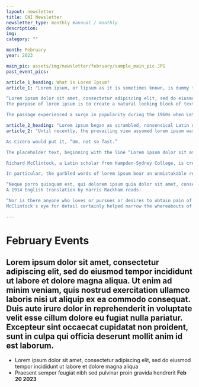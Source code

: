 ```yaml
---
layout: newsletter
title: CNI Newsletter
newsletter_type: monthly #annual / monthly
description: 
img:
category: ""

month: February
year: 2023

main_pic: assets/img/newsletter/february/sample_main_pic.JPG
past_event_pics:

article_1_heading: What is Lorem Ipsum?
article_1: "Lorem ipsum, or lipsum as it is sometimes known, is dummy text used in laying out print, graphic or web designs. The passage is attributed to an unknown typesetter in the 15th century who is thought to have scrambled parts of Cicero's De Finibus Bonorum et Malorum for use in a type specimen book. It usually begins with:

“Lorem ipsum dolor sit amet, consectetur adipiscing elit, sed do eiusmod tempor incididunt ut labore et dolore magna aliqua.”
The purpose of lorem ipsum is to create a natural looking block of text (sentence, paragraph, page, etc.) that doesn't distract from the layout. A practice not without controversy, laying out pages with meaningless filler text can be very useful when the focus is meant to be on design, not content.

The passage experienced a surge in popularity during the 1960s when Letraset used it on their dry-transfer sheets, and again during the 90s as desktop publishers bundled the text with their software. Today it's seen all around the web; on templates, websites, and stock designs. Use our generator to get your own, or read on for the authoritative history of lorem ipsum."

article_2_heading: "Lorem ipsum began as scrambled, nonsensical Latin derived from Cicero's 1st-century BC text De Finibus Bonorum et Malorum."
article_2: "Until recently, the prevailing view assumed lorem ipsum was born as a nonsense text. “It's not Latin, though it looks like it, and it actually says nothing,” Before & After magazine answered a curious reader, “Its ‘words’ loosely approximate the frequency with which letters occur in English, which is why at a glance it looks pretty real.”

As Cicero would put it, “Um, not so fast.”

The placeholder text, beginning with the line “Lorem ipsum dolor sit amet, consectetur adipiscing elit”, looks like Latin because in its youth, centuries ago, it was Latin.

Richard McClintock, a Latin scholar from Hampden-Sydney College, is credited with discovering the source behind the ubiquitous filler text. In seeing a sample of lorem ipsum, his interest was piqued by consectetur—a genuine, albeit rare, Latin word. Consulting a Latin dictionary led McClintock to a passage from De Finibus Bonorum et Malorum (“On the Extremes of Good and Evil”), a first-century B.C. text from the Roman philosopher Cicero.

In particular, the garbled words of lorem ipsum bear an unmistakable resemblance to sections 1.10.32–33 of Cicero's work, with the most notable passage excerpted below:

“Neque porro quisquam est, qui dolorem ipsum quia dolor sit amet, consectetur, adipisci velit, sed quia non numquam eius modi tempora incidunt ut labore et dolore magnam aliquam quaerat voluptatem.”
A 1914 English translation by Harris Rackham reads:

“Nor is there anyone who loves or pursues or desires to obtain pain of itself, because it is pain, but occasionally circumstances occur in which toil and pain can procure him some great pleasure.”
McClintock's eye for detail certainly helped narrow the whereabouts of lorem ipsum's origin, however, the “how and when” still remain something of a mystery, with competing theories and timelines."

---
```


<!-- Events for the month in markdown -->

# February Events

## Lorem ipsum dolor sit amet, consectetur adipiscing elit, sed do eiusmod tempor incididunt ut labore et dolore magna aliqua. Ut enim ad minim veniam, quis nostrud exercitation ullamco laboris nisi ut aliquip ex ea commodo consequat. Duis aute irure dolor in reprehenderit in voluptate velit esse cillum dolore eu fugiat nulla pariatur. Excepteur sint occaecat cupidatat non proident, sunt in culpa qui officia deserunt mollit anim id est laborum.

* Lorem ipsum dolor sit amet, consectetur adipiscing elit, sed do eiusmod tempor incididunt ut labore et dolore magna aliqua
*  Praesent semper feugiat nibh sed pulvinar proin gravida hendrerit **Feb 20 2023**